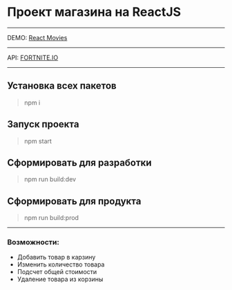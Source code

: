 # Проект магазина на ReactJS
____
DEMO: [React Movies](https://gabberex.github.io/react-shop/)
____
API: [FORTNITE.IO](https://fortniteapi.io)
____
## Установка всех пакетов
>npm i
## Запуск проекта
>npm start
## Сформировать для разработки
>npm run build:dev
## Сформировать для продукта
>npm run build:prod
____
### Возможности:
- Добавить товар в карзину
- Изменить количество товара
- Подсчет общей стоимости
- Удаление товара из корзины